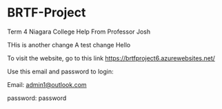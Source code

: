 # BRTF-Project

Term 4 Niagara College
Help From Professor Josh

THis is another change
A test change
Hello 

To visit the website, go to this link https://brtfproject6.azurewebsites.net/

Use this email and password to login:

Email: admin1@outlook.com

password: password
